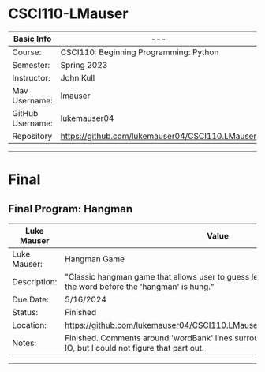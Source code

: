 # CSCI110-LMauser

| Basic Info | --- |
| --- | ---|
| Course: | CSCI110: Beginning Programming: Python|
| Semester: | Spring 2023 |
| Instructor: | John Kull |
| Mav Username: | lmauser |
| GitHub Username: | lukemauser04 |
| Repository | https://github.com/lukemauser04/CSCI110.LMauser |

_______________________________________________________________________________________________________________

# Final

## Final Program: Hangman
| Luke Mauser | Value |
| --- | --- |
| Luke Mauser: | Hangman Game |
| Description: | "Classic hangman game that allows user to guess letters in an attempt to guess the word before the 'hangman' is hung." |
| Due Date: | 5/16/2024 |
| Status: | Finished |
| Location: | https://github.com/lukemauser04/CSCI110.LMauser/blob/main/Final/Hangman.py |
| Notes: | Finished. Comments around 'wordBank' lines surrounding my attempts to use File IO, but I could not figure that part out. |

______________________________________________________________